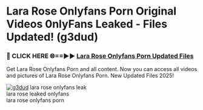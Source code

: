 # Lara Rose Onlyfans Porn Original Videos 0nlyFans Leaked - Files Updated! (g3dud)

<h3>🔴 CLICK HERE 🌐==►► <a href="https://tinyurl.com/2jnfzry5" rel="nofollow">Lara Rose Onlyfans Porn Updated Files</a></h3>

Get Lara Rose Onlyfans Porn and all content. Now you can access all videos and pictures of Lara Rose Onlyfans Porn. New Updated Files 2025!

[![g3dud](https://i.imgur.com/GyGTBgg.gif)](https://tinyurl.com/2jnfzry5)
lara rose onlyfans leak<br>
lara rose leaked onlyfans<br>
lara rose onlyfans porn
